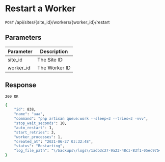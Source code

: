

# Restart a Worker

`POST` /api/sites/{site_id}/workers/{worker_id}/restart

## Parameters
Parameter     |  Description       
------------- | ------------- 
site_id       | The Site ID
worker_id     | The Worker ID


## Response

`200 OK`

```bash
{
    "id": 838,
    "name": "aaa",
    "command": "php artisan queue:work --sleep=3 --tries=3 -vvv",
    "stop_wait_seconds": 10,
    "auto_restart": 1,
    "start_retries": 3,
    "worker_processes": 1,
    "created_at": "2021-06-27 03:32:48",
    "status": "Restarting",
    "log_file_path": "\/backups\/logs\/1adb3c27-9a23-48c3-83f1-05ec9754c479-worker.log"
}
```
